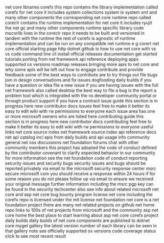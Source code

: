 net core libraries corefx this repo contains the library implementation called corefx for net core it includes system collections system io system xml and many other components the corresponding net core runtime repo called coreclr contains the runtime implementation for net core it includes ryujit the net gc and many other components runtime specific library code mscorlib lives in the coreclr repo it needs to be built and versioned in tandem with the runtime the rest of corefx is agnostic of runtime implementation and can be run on any compatible net runtime e g corert net core official starting page http dotnet github io how to use net core with vs vs code command line cli install official releases documentation get started tutorials porting from net framework api reference deploying apps supported os versions roadmap releases bringing more apis to net core and why some apis will be left out how to engage contribute and provide feedback some of the best ways to contribute are to try things out file bugs join in design conversations and fix issues dogfooding daily builds if you have a question or idea file a new issue if you are having issues with the full net framework also called desktop the best way to file a bug is the report a problem tool which is integrated with the vs developer community portal or through product support if you have a contract issue guide this section is in progress here new contributor docs issues feel free to make it better its easy to edit wiki with rw permissions to everyone each issue area has one or more microsoft owners who are listed here contributing guide this section is in progress here new contributor docs contributing feel free to make it better its easy to edit wiki with rw permissions to everyone useful links net core source index net framework source index api reference docs net api catalog incl apis from daily builds and api usage info community general net oss discussions net foundation forums chat with other community members this project has adopted the code of conduct defined by the contributor covenant to clarify expected behavior in our community for more information see the net foundation code of conduct reporting security issues and security bugs security issues and bugs should be reported privately via email to the microsoft security response center msrc secure microsoft com you should receive a response within 24 hours if for some reason you do not please follow up via email to ensure we received your original message further information including the msrc pgp key can be found in the security techcenter also see info about related microsoft net core and asp net core bug bounty program license net core including the corefx repo is licensed under the mit license net foundation net core is a net foundation project there are many net related projects on github net home repo links to 100s of net projects from microsoft and the community asp net core home the best place to start learning about asp net core corefx project daily builds daily builds of net core components are published to dotnet core myget gallery the latest version number of each library can be seen in that gallery note see officially supported os versions code coverage status click to see most recent result